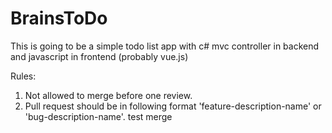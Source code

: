 # BrainsToDo
This is going to be a simple todo list app with c# mvc controller in backend and javascript in frontend (probably vue.js)

Rules:
  1. Not allowed to merge before one review.
  2. Pull request should be in following format 'feature-description-name' or 'bug-description-name'.
    test merge